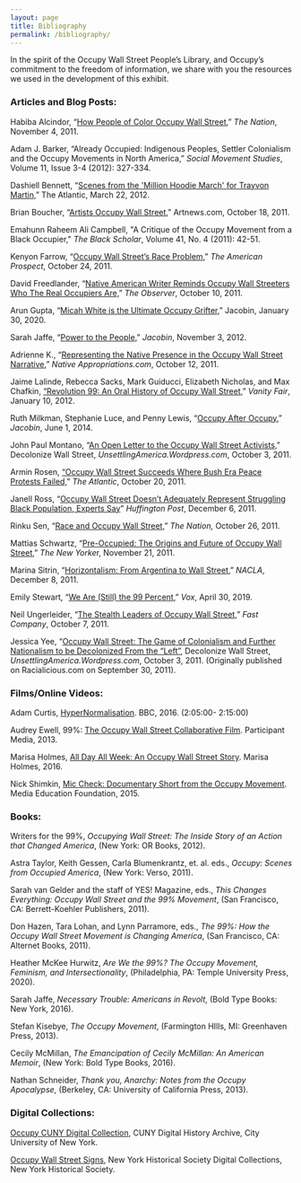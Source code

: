 ```yaml
---
layout: page
title: Bibliography
permalink: /bibliography/
---
```


<p>
In the spirit of the Occupy Wall Street People’s Library, and Occupy’s commitment to the freedom of information, we share with you the resources we used in the development of this exhibit. 
</p>

<h3><strong>Articles and Blog Posts:</strong></h3>

<p>Habiba Alcindor, “<a href="https://www.thenation.com/article/archive/how-people-color-occupy-wall-street/">How People of Color Occupy Wall Street</a>,” <em>The Nation</em>, November 4, 2011.
</p>

<p>Adam J. Barker, “Already Occupied: Indigenous Peoples, Settler Colonialism and the Occupy Movements in North America,” <em>Social Movement Studies</em>, Volume 11, Issue 3-4 (2012): 327-334.
</p>


<p>Dashiell Bennett, “<a href="https://www.theatlantic.com/national/archive/2012/03/scenes-million-hoodie-march-trayvon-martin/330269/">Scenes from the 'Million Hoodie March' for Trayvon Martin,</a>” The Atlantic, March 22, 2012.
</p>

<p>Brian Boucher, “<a href="https://www.artnews.com/art-in-america/features/occupy-wall-street-artists-58508/">Artists Occupy Wall Street</a>,” Artnews.com, October 18, 2011.
</p>

<p>Emahunn Raheem Ali Campbell, "A Critique of the Occupy Movement from a Black Occupier," <em>The Black Scholar</em>, Volume 41, No. 4 (2011): 42-51.
</p>

<p>Kenyon Farrow, “<a href="https://prospect.org/civil-rights/occupy-wall-street-s-race-problem/">Occupy Wall Street’s Race Problem</a>,” <em>The American Prospect</em>, October 24, 2011. 
</p>

<p>David Freedlander, “<a href="https://observer.com/2011/10/native-american-writer-reminds-occupy-wall-streeters-who-the-real-occupiers-are/">Native American Writer Reminds Occupy Wall Streeters Who The Real Occupiers Are,</a>” <em>The Observer</em>, October 10, 2011.
</p>

<p>Arun Gupta, “<a href="https://www.jacobinmag.com/2020/01/micah-white-occupy-wall-street-davos-grifter-scam">Micah White is the Ultimate Occupy Grifter</a>,” Jacobin, January 30, 2020. 
</p>

<p>Sarah Jaffe, “<a href="https://jacobinmag.com/2012/11/power-to-the-people/">Power to the People</a>,” <em>Jacobin</em>, November 3, 2012. 
</p>

<p>Adrienne K., “<a href="https://nativeappropriations.com/2011/10/representing-the-native-presence-in-the-occupy-wall-street-narrative.html">Representing the Native Presence in the Occupy Wall Street Narrative</a>,” <em>Native Appropriations.com</em>, October 12, 2011.
</p>

<p>Jaime Lalinde, Rebecca Sacks, Mark Guiducci, Elizabeth Nicholas, and Max Chafkin, <a href="https://www.vanityfair.com/news/2012/02/occupy-wall-street-201202">“Revolution 99: An Oral History of Occupy Wall Street</a>,” <em>Vanity Fair</em>, January 10, 2012. 
</p>

<p>Ruth Milkman, Stephanie Luce, and Penny Lewis, “<a href="https://www.jacobinmag.com/2014/06/occupy-after-occupy/">Occupy After Occupy</a>,” <em>Jacobin</em>, June 1, 2014.
</p>

<p>John Paul Montano, “<a href="https://unsettlingamerica.wordpress.com/2011/10/03/decolonize-wall-street/">An Open Letter to the Occupy Wall Street Activists,</a>” Decolonize Wall Street, <em>UnsettlingAmerica.Wordpress.com</em>, October 3, 2011. 
</p>

<p>Armin Rosen, <a href="https://www.theatlantic.com/national/archive/2011/10/occupy-wall-street-succeeds-where-bush-era-peace-protests-failed/247054/">“Occupy Wall Street Succeeds Where Bush Era Peace Protests Failed,</a>” <em>The Atlantic</em>, October 20, 2011.
</p>

<p>Janell Ross, “<a href="https://www.huffpost.com/entry/occupy-wall-street-black-population_n_998722">Occupy Wall Street Doesn’t Adequately Represent Struggling Black Population, Experts Say</a>” <em>Huffington Post</em>, December  6, 2011. 
</p>

<p>Rinku Sen, “<a href="https://www.thenation.com/article/archive/race-and-occupy-wall-street/">Race and Occupy Wall Street</a>,” <em>The Nation,</em> October 26, 2011. 
</p>

<p>Mattias Schwartz, “<a href="https://www.newyorker.com/magazine/2011/11/28/pre-occupied?">Pre-Occupied: The Origins and Future of Occupy Wall Street</a>,” <em>The New Yorke</em>r, November 21, 2011. 
</p>

<p>Marina Sitrin, “<a href="https://nacla.org/article/horizontalism-argentina-wall-street">Horizontalism: From Argentina to Wall Street</a>,”<em> NACLA</em>, December 8, 2011. 
</p>

<p>Emily Stewart, “<a href="https://www.vox.com/the-highlight/2019/4/23/18284303/occupy-wall-street-bernie-sanders-dsa-socialism">We Are (Still) the 99 Percent</a>,” <em>Vox</em>, April 30, 2019. 
</p>

<p>Neil Ungerleider, “<a href="https://www.fastcompany.com/1785698/stealth-leaders-occupy-wall-street">The Stealth Leaders of Occupy Wall Street</a>,” <em>Fast Company</em>, October 7, 2011.
</p>

<p>Jessica Yee, “<a href="https://bermudaradical.wordpress.com/2011/10/01/occupy-wall-street-the-game-of-colonialism-and-further-nationalism-to-be-decolonized-from-the-%E2%80%9Cleft%E2%80%9D/">Occupy Wall Street: The Game of Colonialism and Further Nationalism to be Decolonized From the “Left”</a>, Decolonize Wall Street, <em>UnsettlingAmerica.Wordpress.com</em>, October 3, 2011. (Originally published on Racialicious.com on September 30, 2011).
</p>

<h3><strong>Films/Online Videos:</strong></h3>

<p>Adam Curtis, <a href="https://www.youtube.com/watch?v=-fny99f8amM">HyperNormalisation</a>. BBC, 2016. (2:05:00- 2:15:00)
</p>

<p>Audrey Ewell, 99%: <a href="https://web.archive.org/web/20161114093643/http://www.99percentfilm.com/">The Occupy Wall Street Collaborative Film</a>. Participant Media, 2013. 
</p>

<p>Marisa Holmes, <a href="https://vimeo.com/172339354">All Day All Week: An Occupy Wall Street Story</a>. Marisa Holmes, 2016.
</p>

<p>Nick Shimkin, <a href="https://vimeo.com/ondemand/27906/115996751">Mic Check: Documentary Short from the Occupy Movement</a>. Media Education Foundation, 2015. 
</p>

<h3><strong>Books:</strong></h3>


<p>Writers for the 99%, <em>Occupying Wall Street: The Inside Story of an Action that Changed America</em>, (New York: OR Books, 2012). 
</p>

<p>Astra Taylor, Keith Gessen, Carla Blumenkrantz, et. al. eds., <em>Occupy: Scenes from Occupied America</em>, (New York: Verso, 2011).
</p>

<p>Sarah van Gelder and the staff of YES! Magazine, eds., <em>This Changes Everything: Occupy Wall Street and the 99% Movement</em>, (San Francisco, CA: Berrett-Koehler Publishers, 2011).
</p>

<p>Don Hazen, Tara Lohan, and Lynn Parramore, eds., <em>The 99%: How the Occupy Wall Street Movement is Changing America</em>, (San Francisco, CA: Alternet Books, 2011).
</p>

<p>Heather McKee Hurwitz, <em>Are We the 99%? The Occupy Movement, Feminism, and Intersectionality</em>, (Philadelphia, PA: Temple University Press, 2020).
</p>

<p>Sarah Jaffe, <em>Necessary Trouble: Americans in Revolt</em>,  (Bold Type Books: New York, 2016). 
</p>

<p>Stefan Kisebye, <em>The Occupy Movement</em>, (Farmington HIlls, MI: Greenhaven Press, 2013).
</p>

<p>Cecily McMillan, <em>The Emancipation of Cecily McMillan: An American Memoir</em>, (New York: Bold Type Books, 2016). 
</p>

<p>Nathan Schneider, <em>Thank you, Anarchy: Notes from the Occupy Apocalypse</em>, (Berkeley, CA: University of California Press, 2013).</p>

<h3><strong>Digital Collections:</strong></h3>


<p>
<a href="https://cdha.cuny.edu/collections/show/222">Occupy CUNY Digital Collection</a>, CUNY Digital History Archive, City University of New York.
</p>

<p>
<a href="https://digitalcollections.nyhistory.org/islandora/search/occupy%20wall%20street?type=dismax&islandora_solr_search_navigation=0">Occupy Wall Street Signs</a>, New York Historical Society Digital Collections, New York Historical Society.
</p>
